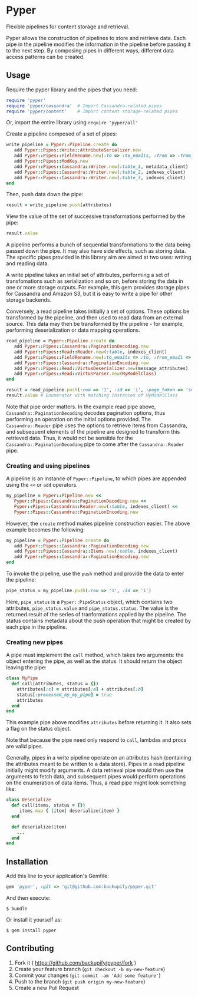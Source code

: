 # Pyper

Flexible pipelines for content storage and retrieval.

Pyper allows the construction of pipelines to store and retrieve data. Each pipe in the pipeline modifies the
information in the pipeline before passing it to the next step. By composing pipes in different ways, different
data access patterns can be created.

## Usage

Require the pyper library and the pipes that you need:

```ruby
require 'pyper'
require 'pyper/cassandra'  # Import Cassandra-related pipes
require 'pyper/content'    # Import content storage-related pipes
```

Or, import the entire library using `require 'pyper/all'`

Create a pipeline composed of a set of pipes:

```ruby
write_pipeline = Pyper::Pipeline.create do
   add Pyper::Pipes::Write::AttributeSerializer.new
   add Pyper::Pipes::FieldRename.new(:to => :to_emails, :from => :from_email)
   add Pyper::Pipes::ModKey.new
   add Pyper::Pipes::Cassandra::Writer.new(:table_1, metadata_client)
   add Pyper::Pipes::Cassandra::Writer.new(:table_2, indexes_client)
   add Pyper::Pipes::Cassandra::Writer.new(:table_3, indexes_client)
end
```

Then, push data down the pipe:

```ruby
result = write_pipeline.push(attributes)
```

View the value of the set of successive transformations performed by the pipe:
```ruby
result.value
```

A pipeline performs a bunch of sequential transformations to the data being passed down the pipe. It may also have side
effects, such as storing data. The specific pipes provided in this library aim are aimed at two uses: writing and
reading data.

A write pipeline takes an initial set of attributes, performing a set of transfomations such as serialization and so on,
before storing the data in one or more storage outputs. For example, this gem provides storage pipes for Cassandra and
Amazon S3, but it is easy to write a pipe for other storage backends.

Conversely, a read pipeline takes initially a set of options. These options be transformed by the pipeline, and then used
to read data from an external source. This data may then be transformed by the pipeline - for example, performing
deserialization or data mapping operations.

```ruby
read_pipeline = Pyper::Pipeline.create do
   add Pyper::Pipes::Cassandra::PaginationDecoding.new
   add Pyper::Pipes::Read::Reader.new(:table, indexes_client)
   add Pyper::Pipes::FieldRename.new(:to_emails => :to, :from_email => :from)
   add Pyper::Pipes::Cassandra::PaginationEncoding.new
   add Pyper::Pipes::Read::VirtusDeserializer.new(message_attributes)
   add Pyper::Pipes::Read::VirtusParser.new(MyModelClass)
end

result = read_pipeline.push(:row => '1', :id => 'i', :page_token => 'sdf')
result.value # Enumerator with matching instances of MyModelClass
```

Note that pipe order matters. In the example read pipe above, `Cassandra::PaginationDecoding` decodes pagination options, thus
performing an operation on the initial options provided. The `Cassandra::Reader` pipe uses the options to retrieve items from
Cassandra, and subsequent elements of the pipeline are designed to transform this retrieved data. Thus, it would not be
sensible for the `Cassandra::PaginationDecoding` pipe to come after the `Cassandra::Reader` pipe.

### Creating and using pipelines

A pipeline is an instance of `Pyper::Pipeline`, to which pipes are appended using the `<<` or `add` operators.

```ruby
my_pipeline = Pyper::Pipeline.new <<
   Pyper::Pipes::Cassandra::PaginationDecoding.new <<
   Pyper::Pipes::Cassandra::Reader.new(:table, indexes_client) <<
   Pyper::Pipes::Cassandra::PaginationEncoding.new
```

However, the `create` method makes pipeline construction easier. The above example becomes the following:

```ruby
my_pipeline = Pyper::Pipeline.create do
   add Pyper::Pipes::Cassandra::PaginationDecoding.new
   add Pyper::Pipes::Cassandra::Items.new(:table, indexes_client)
   add Pyper::Pipes::Cassandra::PaginationEncoding.new
end
```

To invoke the pipeline, use the `push` method and provide the data to enter the pipeline:

```ruby
pipe_status = my_pipeline.push(:row => '1', :id => 'i')
```

Here, `pipe_status` is a `Pyper::PipeStatus` object, which contains two attributes, `pipe_status.value` and
`pipe_status.status`. The value is the returned result of the series of tranformations applied by the pipeline. The status
contains metadata about the push operation that might be created by each pipe in the pipeline.

### Creating new pipes

A pipe must implement the `call` method, which takes two arguments: the object entering the pipe, as well as the status. It
should return the object leaving the pipe:

```ruby
class MyPipe
  def call(attributes, status = {})
    attributes[:c] = attributes[:a] + attributes[:b]
    status[:processed_by_my_pipe] = true
    attributes
  end
end
```

This example pipe above modifies `attributes` before returning it. It also sets a flag on the status object.

Note that because the pipe need only respond to `call`, lambdas and procs are valid pipes.

Generally, pipes in a write pipeline operate on an attributes hash (containing the attributes meant to be written to a data
store). Pipes in a read pipeline initially might modify arguments. A data retrieval pipe would then use the arguments to
fetch data, and subsequent pipes would perform operations on the enumeration of data items. Thus, a read pipe might look
something like:

```ruby
class Deserialize
  def call(items, status = {})
     items.map { |item| deserialize(item) }
  end

  def deserialize(item)
    ...
  end
end
```

## Installation

Add this line to your application's Gemfile:

```ruby
gem 'pyper', :git => 'git@github.com:backupify/pyper.git'
```

And then execute:

    $ bundle

Or install it yourself as:

    $ gem install pyper

## Contributing

1. Fork it ( https://github.com/backupify/pyper/fork )
2. Create your feature branch (`git checkout -b my-new-feature`)
3. Commit your changes (`git commit -am 'Add some feature'`)
4. Push to the branch (`git push origin my-new-feature`)
5. Create a new Pull Request
